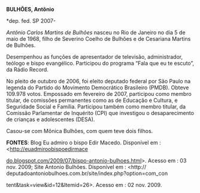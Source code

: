 **BULHÕES, Antônio**

\*dep. fed. SP 2007-

*Antônio Carlos Martins de Bulhões* nasceu no Rio de Janeiro no dia 5 de
maio de 1968, filho de Severino Coelho de Bulhões e de Cesariana Martins
de Bulhões.

Desempenhou as funções de apresentador de televisão, administrador,
teólogo e bispo evangélico. Participou do programa “Fala que eu te
escuto”, da Rádio Record.

No pleito de outubro de 2006, foi eleito deputado federal por São Paulo
na legenda do Partido do Movimento Democrático Brasileiro (PMDB). Obteve
109.978 votos. Empossado em fevereiro de 2007, participou como membro
titular, de comissões permanentes como as de Educação e Cultura, e
Seguridade Social e Família. Participou também como membro titular, da
Comissão Parlamentar de Inquérito (CPI) que investigou o desaparecimento
de crianças e adolescentes (DESA).

Casou-se com Mônica Bulhões, com quem teve dois filhos.

**FONTES**: Blog Eu admiro o bispo Edir Macedo. Disponível em :
\<[http://euadmiroobispo](http://euadmiroobispoedirmacedo.blogspot.com/2009/07/bispo-antonio-bulhoes.html)[edir](http://euadmiroobispoedirmacedo.blogspot.com/2009/07/bispo-antonio-bulhoes.html)[mace](http://euadmiroobispoedirmacedo.blogspot.com/2009/07/bispo-antonio-bulhoes.html)

[do](http://euadmiroobispoedirmacedo.blogspot.com/2009/07/bispo-antonio-bulhoes.html)[.](http://euadmiroobispoedirmacedo.blogspot.com/2009/07/bispo-antonio-bulhoes.html)[blogspot.com/2009/07/bispo-antonio-bulhoes.html](http://euadmiroobispoedirmacedo.blogspot.com/2009/07/bispo-antonio-bulhoes.html)\>.
Acesso em : 03 nov. 2009; Site Antonio Bulhões. Disponível em :
\<http:// deputadoantoniobulhoes.com.br/site/index.php?option=com\_con

tent&task=view&id=12&Itemid=26\>. Acesso em : 02 nov. 2009.
